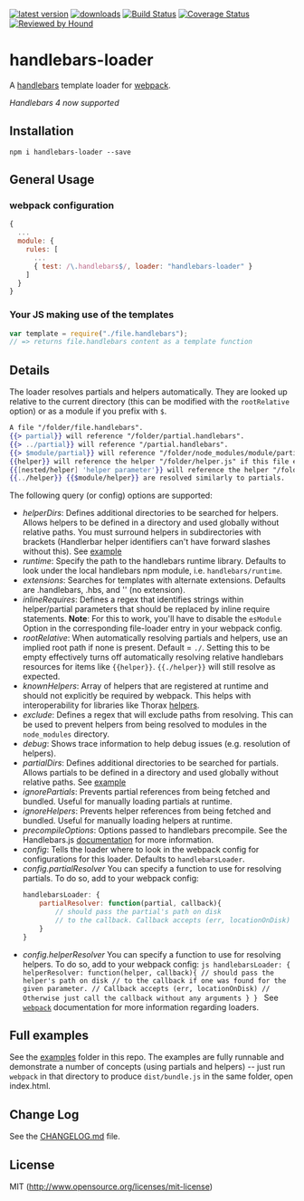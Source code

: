 [![latest version](https://img.shields.io/npm/v/handlebars-loader.svg?maxAge=2592000)](https://www.npmjs.com/package/handlebars-loader)
[![downloads](https://img.shields.io/npm/dm/handlebars-loader.svg?maxAge=2592000)](https://www.npmjs.com/package/handlebars-loader)
[![Build Status](https://github.com/pcardune/handlebars-loader/actions/workflows/test.yml/badge.svg?branch=main)](https://github.com/pcardune/handlebars-loader/actions/workflows/test.yml)
[![Coverage Status](https://coveralls.io/repos/github/pcardune/handlebars-loader/badge.svg?branch=main)](https://coveralls.io/github/pcardune/handlebars-loader?branch=main)
[![Reviewed by Hound](https://img.shields.io/badge/Reviewed_by-Hound-8E64B0.svg)](https://houndci.com)

# handlebars-loader

A [handlebars](http://handlebarsjs.com) template loader for [webpack](https://github.com/webpack/webpack).

_Handlebars 4 now supported_

## Installation

`npm i handlebars-loader --save`

## General Usage

### webpack configuration

```javascript
{
  ...
  module: {
    rules: [
      ...
      { test: /\.handlebars$/, loader: "handlebars-loader" }
    ]
  }
}
```

### Your JS making use of the templates

```javascript
var template = require("./file.handlebars");
// => returns file.handlebars content as a template function
```

## Details

The loader resolves partials and helpers automatically. They are looked up relative to the current directory (this can be modified with the `rootRelative` option) or as a module if you prefix with `$`.

```handlebars
A file "/folder/file.handlebars".
{{> partial}} will reference "/folder/partial.handlebars".
{{> ../partial}} will reference "/partial.handlebars".
{{> $module/partial}} will reference "/folder/node_modules/module/partial.handlebars".
{{helper}} will reference the helper "/folder/helper.js" if this file exists.
{{[nested/helper] 'helper parameter'}} will reference the helper "/folder/nested/helper.js" if this file exists, passes 'helper parameter' as first parameter to helper.
{{../helper}} {{$module/helper}} are resolved similarly to partials.
```

The following query (or config) options are supported:

- _helperDirs_: Defines additional directories to be searched for helpers. Allows helpers to be defined in a directory and used globally without relative paths. You must surround helpers in subdirectories with brackets (Handlerbar helper identifiers can't have forward slashes without this). See [example](https://github.com/altano/handlebars-loader/tree/main/examples/helperDirs)
- _runtime_: Specify the path to the handlebars runtime library. Defaults to look under the local handlebars npm module, i.e. `handlebars/runtime`.
- _extensions_: Searches for templates with alternate extensions. Defaults are .handlebars, .hbs, and '' (no extension).
- _inlineRequires_: Defines a regex that identifies strings within helper/partial parameters that should be replaced by inline require statements. **Note**: For this to work, you'll have to disable the `esModule` Option in the corresponding file-loader entry in your webpack config.
- _rootRelative_: When automatically resolving partials and helpers, use an implied root path if none is present. Default = `./`. Setting this to be empty effectively turns off automatically resolving relative handlebars resources for items like `{{helper}}`. `{{./helper}}` will still resolve as expected.
- _knownHelpers_: Array of helpers that are registered at runtime and should not explicitly be required by webpack. This helps with interoperability for libraries like Thorax [helpers](http://thoraxjs.org/api.html#template-helpers).
- _exclude_: Defines a regex that will exclude paths from resolving. This can be used to prevent helpers from being resolved to modules in the `node_modules` directory.
- _debug_: Shows trace information to help debug issues (e.g. resolution of helpers).
- _partialDirs_: Defines additional directories to be searched for partials. Allows partials to be defined in a directory and used globally without relative paths. See [example](https://github.com/altano/handlebars-loader/tree/main/examples/partialDirs)
- _ignorePartials_: Prevents partial references from being fetched and bundled. Useful for manually loading partials at runtime.
- _ignoreHelpers_: Prevents helper references from being fetched and bundled. Useful for manually loading helpers at runtime.
- _precompileOptions_: Options passed to handlebars precompile. See the Handlebars.js [documentation](https://handlebarsjs.com/api-reference/compilation.html#handlebars-compile-template-options) for more information.
- _config_: Tells the loader where to look in the webpack config for configurations for this loader. Defaults to `handlebarsLoader`.
- _config.partialResolver_ You can specify a function to use for resolving partials. To do so, add to your webpack config:
  ```js
  handlebarsLoader: {
      partialResolver: function(partial, callback){
          // should pass the partial's path on disk
          // to the callback. Callback accepts (err, locationOnDisk)
      }
  }
  ```
- _config.helperResolver_ You can specify a function to use for resolving helpers. To do so, add to your webpack config:
  `js handlebarsLoader: { helperResolver: function(helper, callback){ // should pass the helper's path on disk // to the callback if one was found for the given parameter. // Callback accepts (err, locationOnDisk) // Otherwise just call the callback without any arguments } } `
  See [`webpack`](https://github.com/webpack/webpack) documentation for more information regarding loaders.

## Full examples

See the [examples](examples/) folder in this repo. The examples are fully runnable and demonstrate a number of concepts (using partials and helpers) -- just run `webpack` in that directory to produce `dist/bundle.js` in the same folder, open index.html.

## Change Log

See the [CHANGELOG.md](https://github.com/pcardune/handlebars-loader/blob/main/CHANGELOG.md) file.

## License

MIT (http://www.opensource.org/licenses/mit-license)
